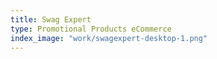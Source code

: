 ```yaml
---
title: Swag Expert
type: Promotional Products eCommerce
index_image: "work/swagexpert-desktop-1.png"
---
```

